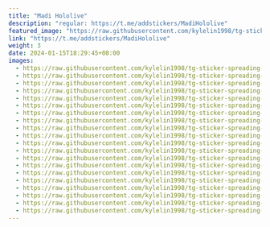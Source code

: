 ```yaml
---
title: "Madi Hololive"
description: "regular: https://t.me/addstickers/MadiHololive"
featured_image: "https://raw.githubusercontent.com/kylelin1998/tg-sticker-spreading-worldwide-images/main/img/91daf23a-f5cd-482a-ab16-be4829c0a913.jpg"
link: "https://t.me/addstickers/MadiHololive"
weight: 3
date: 2024-01-15T18:29:45+08:00
images:
  - https://raw.githubusercontent.com/kylelin1998/tg-sticker-spreading-worldwide-images/main/img/91daf23a-f5cd-482a-ab16-be4829c0a913.jpg
  - https://raw.githubusercontent.com/kylelin1998/tg-sticker-spreading-worldwide-images/main/img/878bc8bc-4de3-49cf-b79f-118cc2440265.jpg
  - https://raw.githubusercontent.com/kylelin1998/tg-sticker-spreading-worldwide-images/main/img/040aed0b-92d6-48fe-96eb-fac73298b2fa.jpg
  - https://raw.githubusercontent.com/kylelin1998/tg-sticker-spreading-worldwide-images/main/img/29c16868-fc14-4c52-a424-45f14799b622.jpg
  - https://raw.githubusercontent.com/kylelin1998/tg-sticker-spreading-worldwide-images/main/img/299141dd-8e3d-4c5b-ba1c-b8a363c79651.jpg
  - https://raw.githubusercontent.com/kylelin1998/tg-sticker-spreading-worldwide-images/main/img/8da182fa-4ddd-4ad4-a346-6044c2e83935.jpg
  - https://raw.githubusercontent.com/kylelin1998/tg-sticker-spreading-worldwide-images/main/img/36f28109-1526-44e0-9364-191c880e1334.jpg
  - https://raw.githubusercontent.com/kylelin1998/tg-sticker-spreading-worldwide-images/main/img/7bbcf850-607b-4654-8faf-166b9976bcaf.jpg
  - https://raw.githubusercontent.com/kylelin1998/tg-sticker-spreading-worldwide-images/main/img/488e6c16-73bd-417c-baba-7c449c765dc5.jpg
  - https://raw.githubusercontent.com/kylelin1998/tg-sticker-spreading-worldwide-images/main/img/25cb8102-bf5a-4a3b-a366-05ce44263e67.jpg
  - https://raw.githubusercontent.com/kylelin1998/tg-sticker-spreading-worldwide-images/main/img/01784cb7-e4ac-4174-b09d-6b7eb2eedf0e.jpg
  - https://raw.githubusercontent.com/kylelin1998/tg-sticker-spreading-worldwide-images/main/img/d6de4d62-85c4-4f9e-b372-456d17fff856.jpg
  - https://raw.githubusercontent.com/kylelin1998/tg-sticker-spreading-worldwide-images/main/img/fa4cccb1-1f3b-4772-80f7-f08b0d2236ac.jpg
  - https://raw.githubusercontent.com/kylelin1998/tg-sticker-spreading-worldwide-images/main/img/9103523d-713d-40bf-a679-cf0d4df91db9.jpg
  - https://raw.githubusercontent.com/kylelin1998/tg-sticker-spreading-worldwide-images/main/img/86c1fc7b-c32b-4137-8b87-0eeb587f3ff2.jpg
  - https://raw.githubusercontent.com/kylelin1998/tg-sticker-spreading-worldwide-images/main/img/7900844b-fc18-4843-92b7-23cdd95e8fa2.jpg
  - https://raw.githubusercontent.com/kylelin1998/tg-sticker-spreading-worldwide-images/main/img/25ca39b9-7bc3-4c59-927d-0609ce8d5f27.jpg
  - https://raw.githubusercontent.com/kylelin1998/tg-sticker-spreading-worldwide-images/main/img/51cb3ceb-bfb3-40aa-9784-2e71f4c2cebe.jpg
  - https://raw.githubusercontent.com/kylelin1998/tg-sticker-spreading-worldwide-images/main/img/024d3417-fcf4-4428-af5e-afcb023e9848.jpg
  - https://raw.githubusercontent.com/kylelin1998/tg-sticker-spreading-worldwide-images/main/img/da37e79c-ac3a-4572-bb35-8cdc9754b22a.jpg
---
```

